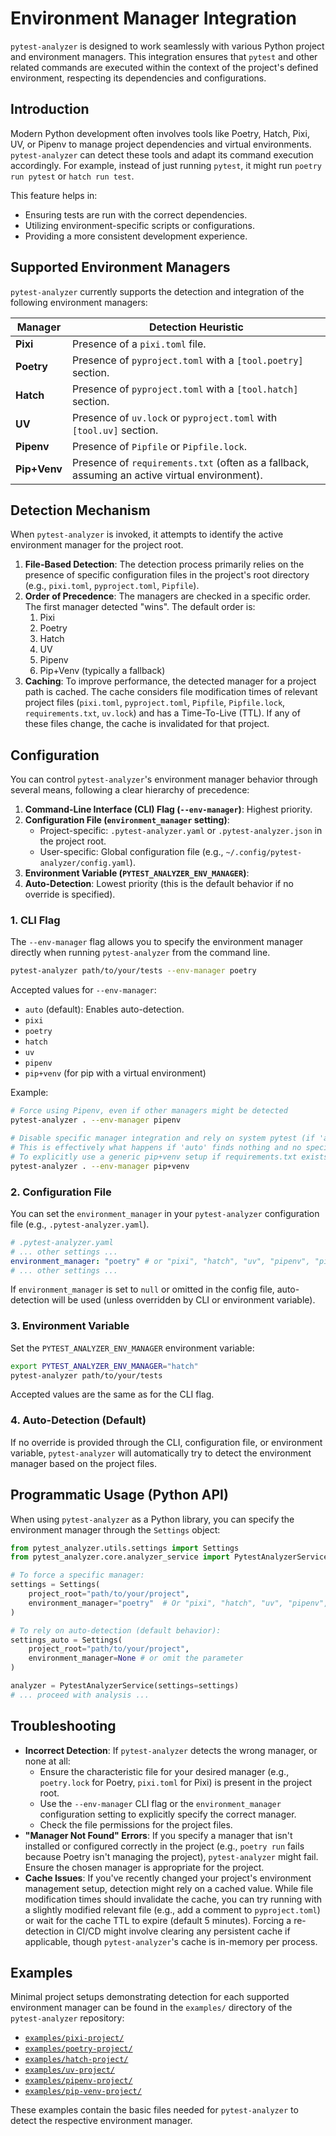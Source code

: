 # Environment Manager Integration

`pytest-analyzer` is designed to work seamlessly with various Python project and environment managers. This integration ensures that `pytest` and other related commands are executed within the context of the project's defined environment, respecting its dependencies and configurations.

## Introduction

Modern Python development often involves tools like Poetry, Hatch, Pixi, UV, or Pipenv to manage project dependencies and virtual environments. `pytest-analyzer` can detect these tools and adapt its command execution accordingly. For example, instead of just running `pytest`, it might run `poetry run pytest` or `hatch run test`.

This feature helps in:
- Ensuring tests are run with the correct dependencies.
- Utilizing environment-specific scripts or configurations.
- Providing a more consistent development experience.

## Supported Environment Managers

`pytest-analyzer` currently supports the detection and integration of the following environment managers:

| Manager    | Detection Heuristic                                       |
|------------|-----------------------------------------------------------|
| **Pixi**   | Presence of a `pixi.toml` file.                           |
| **Poetry** | Presence of `pyproject.toml` with a `[tool.poetry]` section. |
| **Hatch**  | Presence of `pyproject.toml` with a `[tool.hatch]` section.  |
| **UV**     | Presence of `uv.lock` or `pyproject.toml` with `[tool.uv]` section. |
| **Pipenv** | Presence of `Pipfile` or `Pipfile.lock`.                  |
| **Pip+Venv**| Presence of `requirements.txt` (often as a fallback, assuming an active virtual environment). |

## Detection Mechanism

When `pytest-analyzer` is invoked, it attempts to identify the active environment manager for the project root.

1.  **File-Based Detection**: The detection process primarily relies on the presence of specific configuration files in the project's root directory (e.g., `pixi.toml`, `pyproject.toml`, `Pipfile`).
2.  **Order of Precedence**: The managers are checked in a specific order. The first manager detected "wins". The default order is:
    1.  Pixi
    2.  Poetry
    3.  Hatch
    4.  UV
    5.  Pipenv
    6.  Pip+Venv (typically a fallback)
3.  **Caching**: To improve performance, the detected manager for a project path is cached. The cache considers file modification times of relevant project files (`pixi.toml`, `pyproject.toml`, `Pipfile`, `Pipfile.lock`, `requirements.txt`, `uv.lock`) and has a Time-To-Live (TTL). If any of these files change, the cache is invalidated for that project.

## Configuration

You can control `pytest-analyzer`'s environment manager behavior through several means, following a clear hierarchy of precedence:

1.  **Command-Line Interface (CLI) Flag (`--env-manager`)**: Highest priority.
2.  **Configuration File (`environment_manager` setting)**:
    - Project-specific: `.pytest-analyzer.yaml` or `.pytest-analyzer.json` in the project root.
    - User-specific: Global configuration file (e.g., `~/.config/pytest-analyzer/config.yaml`).
3.  **Environment Variable (`PYTEST_ANALYZER_ENV_MANAGER`)**:
4.  **Auto-Detection**: Lowest priority (this is the default behavior if no override is specified).

### 1. CLI Flag

The `--env-manager` flag allows you to specify the environment manager directly when running `pytest-analyzer` from the command line.

```bash
pytest-analyzer path/to/your/tests --env-manager poetry
```

Accepted values for `--env-manager`:
- `auto` (default): Enables auto-detection.
- `pixi`
- `poetry`
- `hatch`
- `uv`
- `pipenv`
- `pip+venv` (for pip with a virtual environment)

Example:
```bash
# Force using Pipenv, even if other managers might be detected
pytest-analyzer . --env-manager pipenv

# Disable specific manager integration and rely on system pytest (if 'auto' fails or is not desired)
# This is effectively what happens if 'auto' finds nothing and no specific manager is set.
# To explicitly use a generic pip+venv setup if requirements.txt exists:
pytest-analyzer . --env-manager pip+venv
```

### 2. Configuration File

You can set the `environment_manager` in your `pytest-analyzer` configuration file (e.g., `.pytest-analyzer.yaml`).

```yaml
# .pytest-analyzer.yaml
# ... other settings ...
environment_manager: "poetry" # or "pixi", "hatch", "uv", "pipenv", "pip+venv", null for auto
# ... other settings ...
```

If `environment_manager` is set to `null` or omitted in the config file, auto-detection will be used (unless overridden by CLI or environment variable).

### 3. Environment Variable

Set the `PYTEST_ANALYZER_ENV_MANAGER` environment variable:

```bash
export PYTEST_ANALYZER_ENV_MANAGER="hatch"
pytest-analyzer path/to/your/tests
```

Accepted values are the same as for the CLI flag.

### 4. Auto-Detection (Default)

If no override is provided through the CLI, configuration file, or environment variable, `pytest-analyzer` will automatically try to detect the environment manager based on the project files.

## Programmatic Usage (Python API)

When using `pytest-analyzer` as a Python library, you can specify the environment manager through the `Settings` object:

```python
from pytest_analyzer.utils.settings import Settings
from pytest_analyzer.core.analyzer_service import PytestAnalyzerService

# To force a specific manager:
settings = Settings(
    project_root="path/to/your/project",
    environment_manager="poetry"  # Or "pixi", "hatch", "uv", "pipenv", "pip+venv"
)

# To rely on auto-detection (default behavior):
settings_auto = Settings(
    project_root="path/to/your/project",
    environment_manager=None # or omit the parameter
)

analyzer = PytestAnalyzerService(settings=settings)
# ... proceed with analysis ...
```

## Troubleshooting

- **Incorrect Detection**: If `pytest-analyzer` detects the wrong manager, or none at all:
    - Ensure the characteristic file for your desired manager (e.g., `poetry.lock` for Poetry, `pixi.toml` for Pixi) is present in the project root.
    - Use the `--env-manager` CLI flag or the `environment_manager` configuration setting to explicitly specify the correct manager.
    - Check the file permissions for the project files.
- **"Manager Not Found" Errors**: If you specify a manager that isn't installed or configured correctly in the project (e.g., `poetry run` fails because Poetry isn't managing the project), `pytest-analyzer` might fail. Ensure the chosen manager is appropriate for the project.
- **Cache Issues**: If you've recently changed your project's environment management setup, detection might rely on a cached value. While file modification times should invalidate the cache, you can try running with a slightly modified relevant file (e.g., add a comment to `pyproject.toml`) or wait for the cache TTL to expire (default 5 minutes). Forcing a re-detection in CI/CD might involve clearing any persistent cache if applicable, though `pytest-analyzer`'s cache is in-memory per process.

## Examples

Minimal project setups demonstrating detection for each supported environment manager can be found in the `examples/` directory of the `pytest-analyzer` repository:

- [`examples/pixi-project/`](../../examples/pixi-project/)
- [`examples/poetry-project/`](../../examples/poetry-project/)
- [`examples/hatch-project/`](../../examples/hatch-project/)
- [`examples/uv-project/`](../../examples/uv-project/)
- [`examples/pipenv-project/`](../../examples/pipenv-project/)
- [`examples/pip-venv-project/`](../../examples/pip-venv-project/)

These examples contain the basic files needed for `pytest-analyzer` to detect the respective environment manager.
